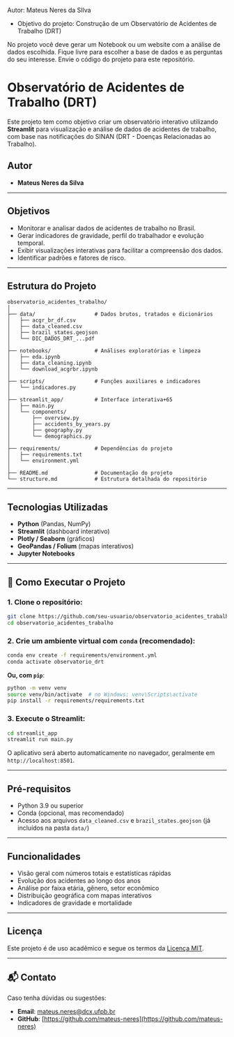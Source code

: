 
Autor: Mateus Neres da SIlva
- Objetivo do projeto: Construção de um Observatório de Acidentes de Trabalho (DRT)

No projeto você deve gerar um Notebook ou um website com a análise de dados escolhida. Fique livre para escolher a base de dados e as perguntas do seu interesse. Envie o código do projeto para este repositório.

# Observatório de Acidentes de Trabalho (DRT)

Este projeto tem como objetivo criar um observatório interativo utilizando **Streamlit** para visualização e análise de dados de acidentes de trabalho, com base nas notificações do SINAN (DRT - Doenças Relacionadas ao Trabalho).

## Autor

- **Mateus Neres da Silva**

---

## Objetivos

- Monitorar e analisar dados de acidentes de trabalho no Brasil.
- Gerar indicadores de gravidade, perfil do trabalhador e evolução temporal.
- Exibir visualizações interativas para facilitar a compreensão dos dados.
- Identificar padrões e fatores de risco.

---

## Estrutura do Projeto

```plaintext
observatorio_acidentes_trabalho/
│
├── data/                   # Dados brutos, tratados e dicionários
│   ├── acgr_br_df.csv
│   ├── data_cleaned.csv
│   ├── brazil_states.geojson
│   └── DIC_DADOS_DRT_...pdf
│
├── notebooks/              # Análises exploratórias e limpeza
│   ├── eda.ipynb
│   ├── data_cleaning.ipynb
│   └── download_acgrbr.ipynb
│
├── scripts/                # Funções auxiliares e indicadores
│   └── indicadores.py
│
├── streamlit_app/          # Interface interativa+65
│   ├── main.py
│   └── components/
│       ├── overview.py
│       ├── accidents_by_years.py
│       ├── geography.py
│       └── demographics.py
│
├── requirements/           # Dependências do projeto
│   ├── requirements.txt
│   └── environment.yml
│
├── README.md               # Documentação do projeto
└── structure.md            # Estrutura detalhada do repositório
```

---

## Tecnologias Utilizadas

- **Python** (Pandas, NumPy)
- **Streamlit** (dashboard interativo)
- **Plotly / Seaborn** (gráficos)
- **GeoPandas / Folium** (mapas interativos)
- **Jupyter Notebooks**

---

## 🚀 Como Executar o Projeto

### 1. Clone o repositório:

```bash
git clone https://github.com/seu-usuario/observatorio_acidentes_trabalho.git
cd observatorio_acidentes_trabalho
```

### 2. Crie um ambiente virtual com `conda` (recomendado):

```bash
conda env create -f requirements/environment.yml
conda activate observatorio_drt
```

**Ou, com `pip`**:

```bash
python -m venv venv
source venv/bin/activate  # no Windows: venv\Scripts\activate
pip install -r requirements/requirements.txt
```

### 3. Execute o Streamlit:

```bash
cd streamlit_app
streamlit run main.py
```

O aplicativo será aberto automaticamente no navegador, geralmente em `http://localhost:8501`.

---

## Pré-requisitos

- Python 3.9 ou superior
- Conda (opcional, mas recomendado)
- Acesso aos arquivos `data_cleaned.csv` e `brazil_states.geojson` (já incluídos na pasta `data/`)

---

## Funcionalidades

- Visão geral com números totais e estatísticas rápidas
- Evolução dos acidentes ao longo dos anos
- Análise por faixa etária, gênero, setor econômico
- Distribuição geográfica com mapas interativos
- Indicadores de gravidade e mortalidade

---

## Licença

Este projeto é de uso acadêmico e segue os termos da [Licença MIT](https://opensource.org/licenses/MIT).

---

## 📬 Contato

Caso tenha dúvidas ou sugestões:

- **Email**: mateus.neres@dcx.ufpb.br
- **GitHub**: [https://github.com/mateus-neres](https://github.com/mateus-neres)
